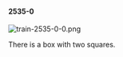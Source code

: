 #### 2535-0
![train-2535-0-0.png](https://github.com/lil-lab/nlvr/raw/master/nlvr/train/images/52/train-2535-0-0.png "train-2535-0-0.png")

There is a box with two squares.